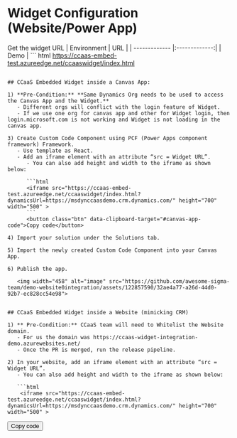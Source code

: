 <script src="https://cdnjs.cloudflare.com/ajax/libs/clipboard.js/2.0.8/clipboard.min.js"></script>

# Widget Configuration (Website/Power App) 

Get the widget URL
|  Environment        | URL       |
| ------------- |:-------------:| 
|  Demo     | ``` html
https://ccaas-embed-test.azureedge.net/ccaaswidget/index.html 
``` <button class="btn" data-clipboard-target="#canvas-app-code">Copy code</button> |

## CCaaS Embedded Widget inside a Canvas App: 

1) **Pre-Condition:** **Same Dynamics Org needs to be used to access the Canvas App and the Widget.**  
   - Different orgs will conflict with the login feature of Widget.
   - If we use one org for canvas app and other for Widget login, then login.microsoft.com is not working and Widget is not loading in the canvas app.
  
3) Create Custom Code Component using PCF (Power Apps component framework) Framework. 
   - Use template as React.  
   - Add an iframe element with an attribute “src = Widget URL”.
      - You can also add height and width to the iframe as shown below:
        
      ```html
      <iframe src="https://ccaas-embed-test.azureedge.net/ccaaswidget/index.html?dynamicsUrl=https://msdynccaasdemo.crm.dynamics.com/" height="700" width="500" > 
      ```
      <button class="btn" data-clipboard-target="#canvas-app-code">Copy code</button>
  
4) Import your solution under the Solutions tab. 

5) Import the newly created Custom Code Component into your Canvas App. 

6) Publish the app.
   
   <img width="458" alt="image" src="https://github.com/awesome-sigma-team/demo-website0integration/assets/122857590/32ae4a77-a26d-44d0-92b7-ec828cc54e98">


## CCaaS Embedded Widget inside a Website (mimicking CRM) 

1) ** Pre-Condition:** CCaaS team will need to Whitelist the Website domain. 
   - For us the domain was https://ccaas-widget-integration-demo.azurewebsites.net/
   - Once the PR is merged, run the release pipeline.

2) In your website, add an iframe element with an attribute “src = Widget URL”.
   - You can also add height and width to the iframe as shown below:
     
   ```html
    <iframe src="https://ccaas-embed-test.azureedge.net/ccaaswidget/index.html?dynamicsUrl=https://msdynccaasdemo.crm.dynamics.com/" height="700" width="500" > 
   ```
   <button class="btn" data-clipboard-target="#canvas-app-code">Copy code</button>

<script>
var clipboard = new ClipboardJS('.btn');
clipboard.on('success', function(e) {
    alert('Code copied to clipboard!');
});
</script>




